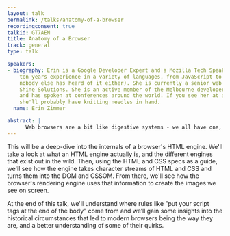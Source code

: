 ```yaml
---
layout: talk
permalink: /talks/anatomy-of-a-browser
recordingconsent: true
talkid: GT7AEM
title: Anatomy of a Browser
track: general
type: talk

speakers:
- biography: Erin is a Google Developer Expert and a Mozilla Tech Speaker, with over
    ten years experience in a variety of languages, from JavaScript to Model204 (no,
    nobody else has heard of it either). She is currently a senior web developer at
    Shine Solutions. She is an active member of the Melbourne developer community,
    and has spoken at conferences around the world. If you see her at a conference,
    she'll probably have knitting needles in hand.
  name: Erin Zimmer

abstract: | 
      Web browsers are a bit like digestive systems - we all have one, but we're not really sure how it works, and sometimes it makes funny smells. So let's have a look at what's going on under the hood when your browser turns a bunch of characters into a delightful picture of a cat.
---
```


This will be a deep-dive into the internals of a browser's HTML engine. We'll take a look at what an HTML engine actually is, and the different engines that exist out in the wild. Then, using the HTML and CSS specs as a guide, we'll see how the engine takes character streams of HTML and CSS and turns them into the DOM and CSSOM. From there, we'll see how the browser's rendering engine uses that information to create the images we see on screen.

At the end of this talk, we'll understand where rules like "put your script tags at the end of the body" come from and we’ll gain some insights into the historical circumstances that led to modern browsers being the way they are, and a better understanding of some of their quirks.
